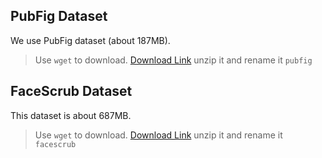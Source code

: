 ## PubFig Dataset

We use PubFig dataset (about 187MB).
> Use `wget` to download.
> [Download Link](https://www.kaggle.com/datasets/kaustubhchaudhari/pubfig-dataset-256x256-jpg)
> unzip it and rename it `pubfig`

## FaceScrub Dataset

This dataset is about 687MB.
> Use `wget` to download.
> [Download Link](https://www.kaggle.com/datasets/rajnishe/facescrub-full/data)
> unzip it and rename it `facescrub`
